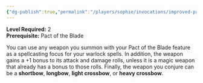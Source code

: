 ```yaml
---
{"dg-publish":true,"permalink":"/players/sophie/invocations/improved-pact-weapon/"}
---
```


**Level Required:** 2  
**Prerequisite:** Pact of the Blade  


You can use any weapon you summon with your Pact of the Blade feature as a spellcasting focus for your warlock spells.
In addition, the weapon gains a +1 bonus to its attack and damage rolls, unless it is a magic weapon that already has a bonus to those rolls.
Finally, the weapon you conjure can be a **shortbow**, **longbow**, **light crossbow**, or **heavy crossbow**.